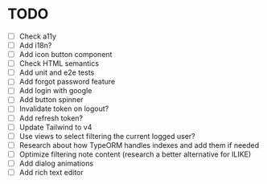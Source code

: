 # TODO

- [ ] Check a11y
- [ ] Add i18n?
- [ ] Add icon button component
- [ ] Check HTML semantics
- [ ] Add unit and e2e tests
- [ ] Add forgot password feature
- [ ] Add login with google
- [ ] Add button spinner
- [ ] Invalidate token on logout?
- [ ] Add refresh token?
- [ ] Update Tailwind to v4
- [ ] Use views to select filtering the current logged user?
- [ ] Research about how TypeORM handles indexes and add them if needed
- [ ] Optimize filtering note content (research a better alternative for ILIKE)
- [ ] Add dialog animations
- [ ] Add rich text editor
